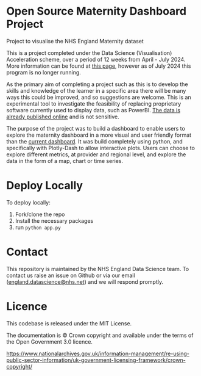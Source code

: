 # Open Source Maternity Dashboard Project
Project to visualise the NHS England Maternity dataset

This is a project completed under the Data Science (Visualisation) Acceleration scheme, over a period of 12 weeks from April - July 2024. More information can be found at [this page](https://www.gov.uk/government/publications/data-science-accelerator-programme/introduction-to-the-data-science-accelerator-programme), however as of July 2024 this program is no longer running. 

As the primary aim of completing a project such as this is to develop the skills and knowledge of the learner in a specific area there will be many ways this could be improved, and so suggestions are welcome. This is an experimental tool to investigate the feasibility of replacing proprietary software currently used to display data, such as PowerBI. [The data is already published online](https://digital.nhs.uk/data-and-information/publications/statistical/nhs-maternity-statistics) and is not sensitive.

The purpose of the project was to build a dashboard to enable users to explore the maternity dashboard in a more visual and user friendly format than the [current dashboard](https://digital.nhs.uk/data-and-information/data-collections-and-data-sets/data-sets/maternity-services-data-set/maternity-services-dashboard). It was build completely using python, and specifically with Plotly-Dash to allow interactive plots.
Users can choose to explore different metrics, at provider and regional level, and explore the data in the form of a map, chart or time series.

# Deploy Locally

To deploy locally:
1. Fork/clone the repo
2. Install the necessary packages
3. run `python app.py`

# Contact

This repository is maintained by the NHS England Data Science team.
To contact us raise an issue on Github or via our email (england.datascience@nhs.net) and we will respond promptly.

# Licence

This codebase is released under the MIT License.

The documentation is © Crown copyright and available under the terms of the Open Government 3.0 licence.

https://www.nationalarchives.gov.uk/information-management/re-using-public-sector-information/uk-government-licensing-framework/crown-copyright/
